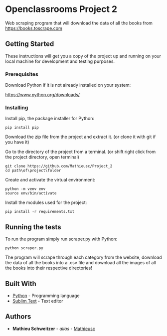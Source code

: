 # Openclassrooms Project 2

Web scraping program that will download the data of all the books from https://books.toscrape.com

## Getting Started

These instructions will get you a copy of the project up and running on your local machine for development and testing purposes.

### Prerequisites

Download Python if it is not already installed on your system:


https://www.python.org/downloads/


### Installing

Install pip, the package installer for Python:

```
pip install pip
```

Download the zip file from the project and extract it. (or clone it with git if you have it)

Go to the directory of the project from a terminal.
(or shift right click from the project directory, open terminal)

```
git clone https://github.com/Mathieusc/Project_2
cd path\of\project\folder
```

Create and activate the virtual environment:

```
python -m venv env
source env/bin/activate
```

Install the modules used for the project:

```
pip install -r requirements.txt
```

## Running the tests

To run the program simply run scraper.py with Python:

```
python scraper.py
```

The program will scrape through each category from the website,
download the data of all the books into a .csv file and download
all the images of all the books into their respective directories!

## Built With

* [Python](https://www.python.org/) - Programming language
* [Sublim Text](https://www.sublimetext.com/) - Text editor

## Authors

* **Mathieu Schweitzer** - *alias* - [Mathieusc](https://github.com/Mathieusc)


